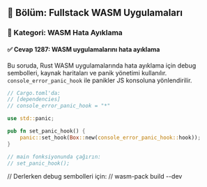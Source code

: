 ## 📘 Bölüm: Fullstack WASM Uygulamaları
### 🔹 Kategori: WASM Hata Ayıklama
#### ✅ Cevap 1287: WASM uygulamalarını hata ayıklama

Bu soruda, Rust WASM uygulamalarında hata ayıklama için debug sembolleri, kaynak haritaları ve panik yönetimi kullanılır. `console_error_panic_hook` ile panikler JS konsoluna yönlendirilir.

```rust
// Cargo.toml'da:
// [dependencies]
// console_error_panic_hook = "*"

use std::panic;

pub fn set_panic_hook() {
    panic::set_hook(Box::new(console_error_panic_hook::hook));
}

// main fonksiyonunda çağırın:
// set_panic_hook();
```
// Derlerken debug sembolleri için:
// wasm-pack build --dev
